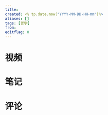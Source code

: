 ```yaml
---
title: 
created: <% tp.date.now("YYYY-MM-DD-HH-mm")%>
aliases: []
tags: [哲学]
from: 
editflag: 0
---
```


# 视频


# 笔记


# 评论
